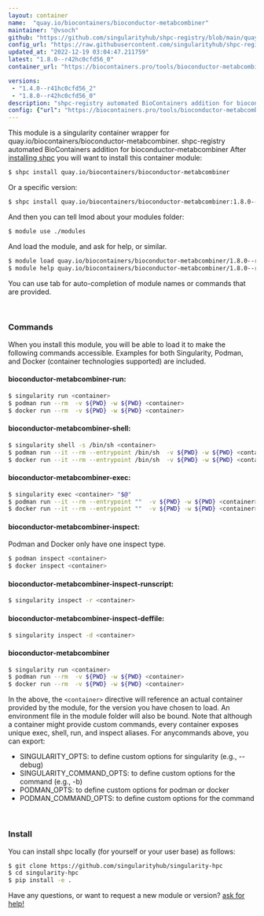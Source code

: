 ```yaml
---
layout: container
name:  "quay.io/biocontainers/bioconductor-metabcombiner"
maintainer: "@vsoch"
github: "https://github.com/singularityhub/shpc-registry/blob/main/quay.io/biocontainers/bioconductor-metabcombiner/container.yaml"
config_url: "https://raw.githubusercontent.com/singularityhub/shpc-registry/main/quay.io/biocontainers/bioconductor-metabcombiner/container.yaml"
updated_at: "2022-12-19 03:04:47.211759"
latest: "1.8.0--r42hc0cfd56_0"
container_url: "https://biocontainers.pro/tools/bioconductor-metabcombiner"

versions:
 - "1.4.0--r41hc0cfd56_2"
 - "1.8.0--r42hc0cfd56_0"
description: "shpc-registry automated BioContainers addition for bioconductor-metabcombiner"
config: {"url": "https://biocontainers.pro/tools/bioconductor-metabcombiner", "maintainer": "@vsoch", "description": "shpc-registry automated BioContainers addition for bioconductor-metabcombiner", "latest": {"1.8.0--r42hc0cfd56_0": "sha256:8d0578f0ff0f815fe38ea1e3963facb0ecbed5844db43fc279a6863319b4f426"}, "tags": {"1.4.0--r41hc0cfd56_2": "sha256:db6a0072945908e682b77e2e8116ecb4830335158adffcd5063bdc5e5af5297f", "1.8.0--r42hc0cfd56_0": "sha256:8d0578f0ff0f815fe38ea1e3963facb0ecbed5844db43fc279a6863319b4f426"}, "docker": "quay.io/biocontainers/bioconductor-metabcombiner"}
---
```


This module is a singularity container wrapper for quay.io/biocontainers/bioconductor-metabcombiner.
shpc-registry automated BioContainers addition for bioconductor-metabcombiner
After [installing shpc](#install) you will want to install this container module:


```bash
$ shpc install quay.io/biocontainers/bioconductor-metabcombiner
```

Or a specific version:

```bash
$ shpc install quay.io/biocontainers/bioconductor-metabcombiner:1.8.0--r42hc0cfd56_0
```

And then you can tell lmod about your modules folder:

```bash
$ module use ./modules
```

And load the module, and ask for help, or similar.

```bash
$ module load quay.io/biocontainers/bioconductor-metabcombiner/1.8.0--r42hc0cfd56_0
$ module help quay.io/biocontainers/bioconductor-metabcombiner/1.8.0--r42hc0cfd56_0
```

You can use tab for auto-completion of module names or commands that are provided.

<br>

### Commands

When you install this module, you will be able to load it to make the following commands accessible.
Examples for both Singularity, Podman, and Docker (container technologies supported) are included.

#### bioconductor-metabcombiner-run:

```bash
$ singularity run <container>
$ podman run --rm  -v ${PWD} -w ${PWD} <container>
$ docker run --rm  -v ${PWD} -w ${PWD} <container>
```

#### bioconductor-metabcombiner-shell:

```bash
$ singularity shell -s /bin/sh <container>
$ podman run --it --rm --entrypoint /bin/sh  -v ${PWD} -w ${PWD} <container>
$ docker run --it --rm --entrypoint /bin/sh  -v ${PWD} -w ${PWD} <container>
```

#### bioconductor-metabcombiner-exec:

```bash
$ singularity exec <container> "$@"
$ podman run --it --rm --entrypoint ""  -v ${PWD} -w ${PWD} <container> "$@"
$ docker run --it --rm --entrypoint ""  -v ${PWD} -w ${PWD} <container> "$@"
```

#### bioconductor-metabcombiner-inspect:

Podman and Docker only have one inspect type.

```bash
$ podman inspect <container>
$ docker inspect <container>
```

#### bioconductor-metabcombiner-inspect-runscript:

```bash
$ singularity inspect -r <container>
```

#### bioconductor-metabcombiner-inspect-deffile:

```bash
$ singularity inspect -d <container>
```



#### bioconductor-metabcombiner

```bash
$ singularity run <container>
$ podman run --rm  -v ${PWD} -w ${PWD} <container>
$ docker run --rm  -v ${PWD} -w ${PWD} <container>
```


In the above, the `<container>` directive will reference an actual container provided
by the module, for the version you have chosen to load. An environment file in the
module folder will also be bound. Note that although a container
might provide custom commands, every container exposes unique exec, shell, run, and
inspect aliases. For anycommands above, you can export:

 - SINGULARITY_OPTS: to define custom options for singularity (e.g., --debug)
 - SINGULARITY_COMMAND_OPTS: to define custom options for the command (e.g., -b)
 - PODMAN_OPTS: to define custom options for podman or docker
 - PODMAN_COMMAND_OPTS: to define custom options for the command

<br>

### Install

You can install shpc locally (for yourself or your user base) as follows:

```bash
$ git clone https://github.com/singularityhub/singularity-hpc
$ cd singularity-hpc
$ pip install -e .
```

Have any questions, or want to request a new module or version? [ask for help!](https://github.com/singularityhub/singularity-hpc/issues)